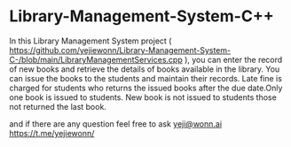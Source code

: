 # Library-Management-System-C++

In this Library Management System project ( https://github.com/yejiewonn/Library-Management-System-C-/blob/main/LibraryManagementServices.cpp ), you can enter the record of new books and retrieve the details of books available in the library. You can issue the books to the students and maintain their records. Late fine is charged for students who returns the issued books after the due date.Only one book is issued to students. New book is not issued to students those not returned the last book.

and if there are any question feel free to ask 
yeji@wonn.ai
https://t.me/yejiewonn/
